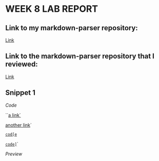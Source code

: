 # WEEK 8 LAB REPORT 

## Link to my markdown-parser repository:
[Link](https://github.com/Maanasa64/markdown-parser)

## Link to the markdown-parser repository that I reviewed:
[Link](https://github.com/markruangrattham/markdown-parser)

## Snippet 1

*Code*

``[a link`](url.com)

[another link](`google.com)`

[`cod[e`](google.com)

[`code]`](ucsd.edu)`

*Preview*
